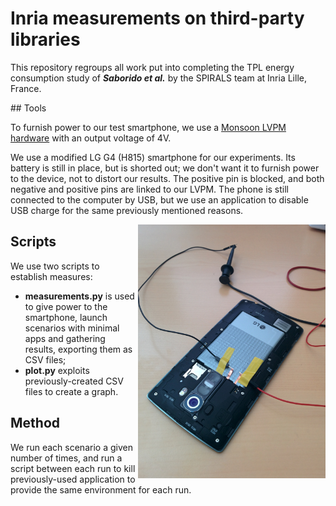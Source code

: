 # Inria measurements on third-party libraries

This repository regroups all work put into completing the TPL energy consumption study of ***Saborido et al.*** by the 
SPIRALS team at Inria Lille, France.

## Tools

To furnish power to our test smartphone, we use a [Monsoon LVPM hardware](https://www.msoon.com/powermonitor-support)
with an output voltage of 4V.

We use a modified LG G4 (H815) smartphone for our experiments. Its battery is still in place, but is shorted out; we 
don't want it to furnish power to the device, not to distort our results. The positive pin is blocked, and both negative 
and positive pins are linked to our LVPM. The phone is still connected to the computer by USB, but we use an application 
to disable USB charge for the same previously mentioned reasons.

<img align="right" src="phone.jpg" width="300">

## Scripts 

We use two scripts to establish measures:
* **measurements.py** is used to give power to the smartphone, launch scenarios with minimal apps and gathering results, 
exporting them as CSV files;
* **plot.py** exploits previously-created CSV files to create a graph.

## Method

We run each scenario a given number of times, and run a script between each run to kill previously-used application to
provide the same environment for each run.
